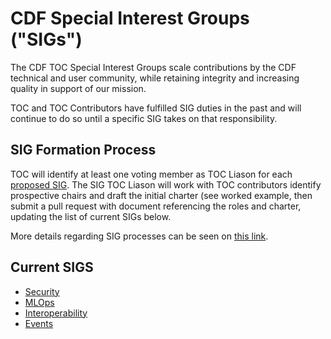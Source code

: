 # CDF Special Interest Groups ("SIGs")

The CDF TOC Special Interest Groups scale contributions by the CDF technical and user community,
while retaining integrity and increasing quality in support of our mission.

TOC and TOC Contributors have fulfilled SIG duties in the past and will continue to do so until a specific SIG takes on that responsibility.

## SIG Formation Process

TOC will identify at least one voting member as TOC Liason for each [proposed SIG](proposed.md). The SIG TOC Liason will work with TOC contributors identify prospective chairs and draft the initial charter (see worked example, then submit a pull request with document referencing the roles and charter, updating the list of current SIGs below.

More details regarding SIG processes can be seen on [this link](https://github.com/cdfoundation/toc/blob/master/GROUPS.md#sigs).

## Current SIGS

* [Security](https://github.com/cdfoundation/sig-security)
* [MLOps](https://github.com/cdfoundation/sig-mlops)
* [Interoperability](https://github.com/cdfoundation/sig-interoperability)
* [Events](https://github.com/cdfoundation/sig-events)
